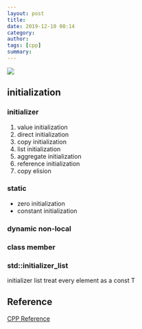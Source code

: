 ```yaml
---
layout: post
title: 
date: 2019-12-10 00:14
category: 
author: 
tags: [cpp]
summary: 
---
```


![]({{site.asset_url}}/imgs/cpp_init_forest.gif)

## initialization

### initializer

1. value initialization
2. direct initialization
3. copy initialization
4. list initialization
5. aggregate initialization
6. reference initialization
7. copy elision

### static

* zero initialization
* constant initialization

### dynamic non-local

### class member

### std::initializer_list

initializer list treat every element as a const T

## Reference

[CPP Reference](https://en.cppreference.com/w/cpp/language/initialization)

